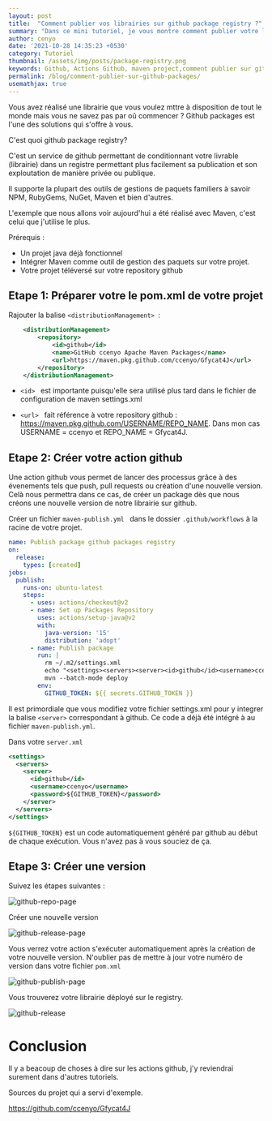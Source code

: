 ```yaml
---
layout: post
title:  "Comment publier vos librairies sur github package registry ?"
summary: "Dans ce mini tutoriel, je vous montre comment publier votre librairie open source sur github packages en quelques étapes"
author: cenyo
date: '2021-10-28 14:35:23 +0530'
category: Tutoriel
thumbnail: /assets/img/posts/package-registry.png
keywords: Github, Actions Github, maven project,comment publier sur github packages, github package registry
permalink: /blog/comment-publier-sur-github-packages/
usemathjax: true
---
```


Vous avez réalisé une librairie que vous voulez mttre à disposition de tout le monde mais vous ne savez pas par oû commencer ? Github packages est l'une des solutions 
qui s'offre à vous.

C'est quoi github package registry?

C'est un service de github permettant de conditionnant votre livrable (librairie) dans un registre permettant plus facilement sa publication et son exploutation de manière privée ou publique.

Il supporte la plupart des outils de gestions de paquets familiers à savoir NPM, RubyGems, NuGet, Maven et bien d'autres.

L'exemple que nous allons voir aujourd'hui a été réalisé avec Maven, c'est celui que j'utilise le plus.

Prérequis :

- Un projet java déjà fonctionnel
- Intégrer Maven comme outil de gestion des paquets sur votre projet.
- Votre projet téléversé sur votre repository github


## Etape 1: Préparer votre le pom.xml de votre projet

Rajouter la balise ```<distributionManagement> ```:

```xml
    <distributionManagement>
        <repository>
            <id>github</id>
            <name>GitHub ccenyo Apache Maven Packages</name>
            <url>https://maven.pkg.github.com/ccenyo/Gfycat4J</url>
        </repository>
    </distributionManagement>
```

*  ```<id> ``` est importante puisqu'elle sera utilisé plus tard dans le fichier de configuration de maven settings.xml

* ```<url> ``` fait référence à votre repository github : https://maven.pkg.github.com/USERNAME/REPO_NAME. Dans mon cas USERNAME = ccenyo et REPO_NAME = Gfycat4J.



## Etape 2: Créer votre action github

Une action github vous permet de lancer des processus grâce à des évenements tels que push, pull requests ou création d'une nouvelle version.
Celà nous permettra dans ce cas, de créer un package dès que nous créons une nouvelle version de notre librairie sur github.

Créer un fichier ``maven-publish.yml `` dans le dossier ``.github/workflows`` à la racine de votre projet.


`````yaml
name: Publish package github packages registry
on:
  release:
    types: [created]
jobs:
  publish:
    runs-on: ubuntu-latest
    steps:
      - uses: actions/checkout@v2
      - name: Set up Packages Repository
        uses: actions/setup-java@v2
        with:
          java-version: '15'
          distribution: 'adopt'
      - name: Publish package
        run: | 
          rm ~/.m2/settings.xml
          echo "<settings><servers><server><id>github</id><username>ccenyo</username><password>${GITHUB_TOKEN}</password></server></servers></settings>" > ~/.m2/settings.xml
          mvn --batch-mode deploy
        env:
          GITHUB_TOKEN: ${{ secrets.GITHUB_TOKEN }}

``````

Il est primordiale que vous modifiez votre fichier settings.xml pour y integrer la balise ``<server>`` correspondant à github. Ce code a déjà été intégré à au fichier ``maven-publish.yml``.

Dans votre ``server.xml``
````xml
<settings>
  <servers>
    <server>
      <id>github</id>
      <username>ccenyo</username>
      <password>${GITHUB_TOKEN}</password>
    </server>
  </servers>
</settings>
````

``${GITHUB_TOKEN}`` est un code automatiquement généré par github au début de chaque exécution. Vous n'avez pas à vous souciez de ça.

## Etape 3: Créer une version 

Suivez les étapes suivantes :

![github-repo-page](/assets/img/posts/tuto1.png)


Créer une nouvelle version 

![github-release-page](/assets/img/posts/tuto2.png)

Vous verrez votre action s'exécuter automatiquement après la création de votre nouvelle version. N'oublier pas de mettre à jour votre numéro de version dans votre fichier ``pom.xml`` 


![github-publish-page](/assets/img/posts/tuto3.png)

Vous trouverez votre librairie déployé sur le registry.

![github-release](/assets/img/posts/tuto4.png)


# Conclusion

 Il y a beacoup de choses à dire sur les actions github, j'y reviendrai surement dans d'autres tutoriels.

Sources du projet qui a servi d'exemple.

https://github.com/ccenyo/Gfycat4J
